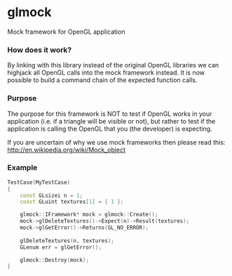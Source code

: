 glmock
======

Mock framework for OpenGL application

### How does it work?

By linking with this library instead of the original OpenGL libraries we can highjack all OpenGL calls into the mock framework instead. It is now possible to build a command chain of the expected function calls.

### Purpose

The purpose for this framework is NOT to test if OpenGL works in your application (i.e. if a triangle will be visible or not), but rather to test if the application is calling the OpenGL that you (the developer) is expecting.

If you are uncertain of why we use mock frameworks then please read this: http://en.wikipedia.org/wiki/Mock_object

### Example

```cpp
TestCase(MyTestCase)
{
	const GLsizei n = 1;
	const GLuint textures[1] = { 1 };

	glmock::IFramework* mock = glmock::Create();
	mock->glDeleteTextures()->Expect(n)->Result(textures);
	mock->glGetError()->Returns(GL_NO_ERROR);
	
	glDeleteTextures(n, textures);
	GLenum err = glGetError();

	glmock::Destroy(mock);
}
```
